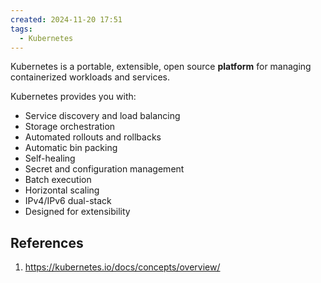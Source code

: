 ```yaml
---
created: 2024-11-20 17:51
tags:
  - Kubernetes
---
```

Kubernetes is a portable, extensible, open source **platform** for managing containerized workloads and services.

Kubernetes provides you with:
- Service discovery and load balancing
- Storage orchestration
- Automated rollouts and rollbacks
- Automatic bin packing
- Self-healing
- Secret and configuration management
- Batch execution
- Horizontal scaling
- IPv4/IPv6 dual-stack
- Designed for extensibility
 
## References

1. https://kubernetes.io/docs/concepts/overview/